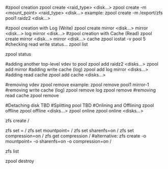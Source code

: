 #zpool creation
zpool create <pool> <raid_type> <disk...>
zpool create -m <mount_point> <pool> <raid_type> <disk...>
	example: zpool create -m /export/zfs pool1 raidz2 <disk...>

#zpool creation with Log (Write) 
zpool create <pool> mirror <disk...> mirror <disk...> log mirror <disk...>
#zpool creation with Cache (Read)
zpool create <pool> mirror <disk...> mirror <disk...> cache <disk>
zpool iostat -v pool 5 #checking read write status...
zpool list

zpool status <pool>

#adding another top-level vdev to pool
zpool add <pool> raidz2 <disks...>
zpool add <pool> mirror <disk1> <disk2> <disk3>
#adding write cache (log)
zpool add <pool> log mirror <disks...>
#adding read cache
zpool add <pool> cache <disks...>

#removing vdev
zpool remove <pool> <vdev>
	example: zpool remove pool1 mirror-1
#removing write cache (log)
zpool remove <pool> log <mirror>
zpool remove <pool> <log single disk>
#removing read cache
zpool remove <pool> <cache disks...>

#Detaching disk
TBD
#Splitting pool
TBD
#Onlining and Offlining
zpool offline <pool> <disk>
zpool offline <pool> <disks...>
zpool online <pool> <disk>
zpool online <pool> <disks...>

zfs create <pool>/<zvol>

zfs set <property>=<property value> <pool>/<zvol>
zfs set mountpoint=<mount path> <pool>/<zvol>
zfs set sharenfs=on <pool>/<zvol>
zfs set compression=on <pool>/<zvol>
zfs get compression <pool>/<zvol>
#alternative:
zfs create -o mountpoint=<mount path> -o sharenfs=on -o compression=on <pool>/<zvol>

zfs list

zpool destroy <pool>


